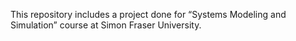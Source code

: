 This repository includes a project done for “Systems Modeling and Simulation” course at Simon Fraser University.
